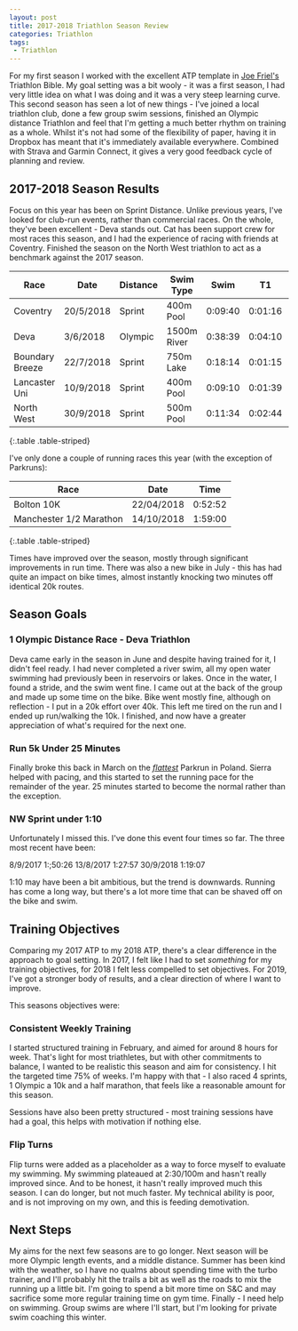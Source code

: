 ```yaml
---
layout: post
title: 2017-2018 Triathlon Season Review
categories: Triathlon
tags: 
 - Triathlon
---
```


For my first season I worked with the excellent ATP template in [Joe Friel's](https://joefriel.typepad.com/blog/) Triathlon Bible.  My goal setting was a bit wooly - it was a first season, I had very little idea on what I was doing and it was a very steep learning curve.  This second season has seen a lot of new things - I've joined a local triathlon club, done a few group swim sessions, finished an Olympic distance Triathlon and feel that I'm getting a much better rhythm on training as a whole.  Whilst it's not had some of the flexibility of paper, having it in Dropbox has meant that it's immediately available everywhere.  Combined with Strava and Garmin Connect, it gives a very good feedback cycle of planning and review.

## 2017-2018 Season Results

Focus on this year has been on Sprint Distance.  Unlike previous years, I've looked for club-run events, rather than commercial races.  On the whole, they've been excellent - Deva stands out. Cat has been support crew for most races this season, and I had the experience of racing with friends at Coventry.  Finished the season on the North West triathlon to act as a benchmark against the 2017 season.

Race	            |Date   	        |Distance	        |Swim Type       |Swim            |T1		       |Bike	        |T2	    	     |Run	      |Total
--------------------|-------------------|-------------------|----------------|----------------|----------------|----------------|----------------|------------|--------
Coventry	        |20/5/2018	        |Sprint	            |400m Pool       |0:09:40         |0:01:16	       |0:42:43	        |0:02:46	     |0:28:35	  |1:25:03
Deva	            |3/6/2018	        |Olympic	        |1500m River	 |0:38:39	      |0:04:10         |1:18:49	        |0:02:32         |1:05:21     |3:09:33
Boundary Breeze	    |22/7/2018	        |Sprint	            |750m Lake       |0:18:14         |0:01:15         |0:41:54         |0:02:18         |0:25:02     |1:28:46
Lancaster Uni       |10/9/2018	        |Sprint	            |400m Pool       |0:09:10         |0:01:39	       |0:40:48         |0:00:58	     |0:27:43     |1:20:19
North West	        |30/9/2018	        |Sprint	            |500m Pool       |0:11:34         |0:02:44	       |0:39:41         |0:01:22         |0:23:46     |1:19:07
{:.table .table-striped}

I've only done a couple of running races this year (with the exception of Parkruns):

Race                   |Date       |Time
-----------------------|-----------|----------
Bolton 10K	           |22/04/2018 |0:52:52
Manchester 1/2 Marathon|14/10/2018 |1:59:00
{:.table .table-striped}

Times have improved over the season, mostly through significant improvements in run time.  There was also a new bike in July - this has had quite an impact on bike times, almost instantly knocking two minutes off identical 20k routes.

## Season Goals

### 1 Olympic Distance Race - Deva Triathlon

Deva came early in the season in June and despite having trained for it, I didn't feel ready.  I had never completed a river swim, all my open water swimming had previously been in reservoirs or lakes.  Once in the water, I found a stride, and the swim went fine.  I came out at the back of the group and made up some time on the bike.  Bike went mostly fine, although on reflection - I put in a 20k effort over 40k.  This left me tired on the run and I ended up run/walking the 10k.  I finished, and now have a greater appreciation of what's required for the next one.

### Run 5k Under 25 Minutes

Finally broke this back in March on the [*flattest*](https://www.strava.com/activities/1468386111) Parkrun in Poland.  Sierra helped with pacing, and this started to set the running pace for the remainder of the year.  25 minutes started to become the normal rather than the exception.

### NW Sprint under 1:10

Unfortunately I missed this.  I've done this event four times so far.  The three most recent have been:

8/9/2017	    1:;50:26
13/8/2017	    1:27:57
30/9/2018	    1:19:07

1:10 may have been a bit ambitious, but the trend is downwards.  Running has come a long way, but there's a lot more time that can be shaved off on the bike and swim.

## Training Objectives

Comparing my 2017 ATP to my 2018 ATP, there's a clear difference in the approach to goal setting.  In 2017, I felt like I had to set *something* for my training objectives, for 2018 I felt less compelled to set objectives.  For 2019, I've got a stronger body of results, and a clear direction of where I want to improve.

This seasons objectives were:

### Consistent Weekly Training

I started structured training in February, and aimed for around 8 hours for week.  That's light for most triathletes, but with other commitments to balance, I wanted to be realistic this season and aim for consistency.  I hit the targeted time 75% of weeks.  I'm happy with that - I also raced 4 sprints, 1 Olympic a 10k and a half marathon, that feels like a reasonable amount for this season.

Sessions have also been pretty structured - most training sessions have had a goal, this helps with motivation if nothing else.

### Flip Turns

Flip turns were added as a placeholder as a way to force myself to evaluate my swimming.  My swimming plateaued at 2:30/100m and hasn't really improved since.  And to be honest, it hasn't really improved much this season.  I can do longer, but not much faster.  My technical ability is poor, and is not improving on my own, and this is feeding demotivation.

## Next Steps

My aims for the next few seasons are to go longer.  Next season will be more Olympic length events, and a middle distance.  Summer has been kind with the weather, so I have no qualms about spending time with the turbo trainer, and I'll probably hit the trails a bit as well as the roads to mix the running up a little bit.  I'm going to spend a bit more time on S&amp;C and may sacrifice some more regular training time on gym time.  Finally - I need help on swimming.  Group swims are where I'll start, but I'm looking for private swim coaching this winter.